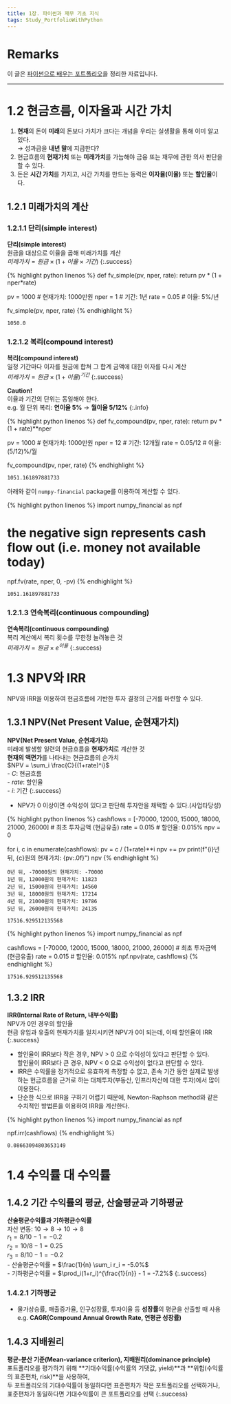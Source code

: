 ```yaml
---
title: 1장. 파이썬과 재무 기초 지식
tags: Study_PortfolioWithPython
---
```


# Remarks
이 글은 [파이썬으로 배우는 포트폴리오](https://github.com/gilbutITbook/080227)을 정리한 자료입니다.

<!--more-->
---

# 1.2 현금흐름, 이자율과 시간 가치
1. **현재**의 돈이 **미래**의 돈보다 가치가 크다는 개념을 우리는 실생활을 통해 이미 알고 있다. \
→ 성과급을 **내년 말**에 지급한다?
2. 현금흐름의 **현재가치** 또는 **미래가치**를 가늠해야 금융 또는 재무에 관한 의사 판단을 할 수 있다.
3. 돈은 **시간 가치**를 가지고, 시간 가치를 만드는 동력은 **이자율(이율)** 또는 **할인율**이다.


## 1.2.1 미래가치의 계산
### 1.2.1.1 **단리(simple interest)**
**단리(simple interest)** \
원금을 대상으로 이율을 곱해 미래가치를 계산 \
$미래가치 = 원금 \times (1 + 이율 \times 기간)$
{:.success}

{% highlight python linenos %}
def fv_simple(pv, nper, rate):
    return pv * (1 + nper*rate)

pv   = 1000  # 현재가치: 1000만원
nper = 1     # 기간: 1년
rate = 0.05  # 이율: 5%/년

fv_simple(pv, nper, rate)
{% endhighlight %}

```
1050.0
```


### 1.2.1.2 **복리(compound interest)**
**복리(compound interest)** \
일정 기간마다 이자를 원금에 합쳐 그 합계 금액에 대한 이자를 다시 계산 \
$미래가치 = 원금 \times (1 + 이율)^{기간}$
{:.success}

**Caution!** \
이율과 기간의 단위는 동일해야 한다. \
e.g. 월 단위 복리: **연이율 5%** → **월이율 5/12%**
{:.info}


{% highlight python linenos %}
def fv_compound(pv, nper, rate):
    return pv * (1 + rate)**nper

pv   = 1000     # 현재가치: 1000만원
nper = 12       # 기간: 12개월
rate = 0.05/12  # 이율: (5/12)%/월

fv_compound(pv, nper, rate)
{% endhighlight %}

```
1051.161897881733
```

아래와 같이 `numpy-financial` package를 이용하여 계산할 수 있다.

{% highlight python linenos %}
import numpy_financial as npf

# the negative sign represents cash flow out (i.e. money not available today)
npf.fv(rate, nper, 0, -pv)
{% endhighlight %}

```
1051.161897881733
```

### 1.2.1.3 **연속복리(continuous compounding)**
**연속복리(continuous compounding)** \
복리 계산에서 복리 횟수를 무한정 늘려놓은 것 \
$미래가치 = 원금 \times e^{이율}$
{:.success}


# 1.3 NPV와 IRR
NPV와 IRR을 이용하여 현금흐름에 기반한 투자 결정의 근거를 마련할 수 있다.

## 1.3.1 NPV(Net Present Value, 순현재가치)
**NPV(Net Present Value, 순현재가치)** \
미래에 발생할 일련의 현금흐름을 **현재가치**로 계산한 것 \
**현재의 액면가**를 나타내는 현금흐름의 순가치 \
$NPV = \sum_i \frac{C}{(1+rate)^i}$ \
\- $C$: 현금흐름 \
\- $rate$: 할인율 \
\- $i$: 기간
{:.success}

- NPV가 0 이상이면 수익성이 있다고 판단해 투자안을 채택할 수 있다.(사업타당성)

{% highlight python linenos %}
cashflows = [-70000, 12000, 15000, 18000, 21000, 26000]  # 최초 투자금액 (현금유출)
rate      = 0.015   # 할인율: 0.015%
npv       = 0

for i, c in enumerate(cashflows):
    pv = c / (1+rate)**i
    npv += pv
    print(f"{i}년 뒤, {c}원의 현재가치: {pv:.0f}")
npv
{% endhighlight %}

```
0년 뒤, -70000원의 현재가치: -70000
1년 뒤, 12000원의 현재가치: 11823
2년 뒤, 15000원의 현재가치: 14560
3년 뒤, 18000원의 현재가치: 17214
4년 뒤, 21000원의 현재가치: 19786
5년 뒤, 26000원의 현재가치: 24135

17516.929512135568
```

{% highlight python linenos %}
import numpy_financial as npf

cashflows = [-70000, 12000, 15000, 18000, 21000, 26000]  # 최초 투자금액 (현금유출)
rate      = 0.015   # 할인율: 0.015%
npf.npv(rate, cashflows)
{% endhighlight %}

```
17516.929512135568
```

## 1.3.2 IRR
**IRR(Internal Rate of Return, 내부수익률)** \
NPV가 0인 경우의 할인율 \
현금 유입과 유출의 현재가치를 일치시키면 NPV가 0이 되는데, 이때 할인율이 IRR
{:.success}

- 할인율이 IRR보다 작은 경우, NPV > 0 으로 수익성이 있다고 판단할 수 있다. \
할인율이 IRR보다 큰 경우, NPV < 0 으로 수익성이 없다고 판단할 수 있다.
- IRR은 수익률을 정기적으로 유효하게 측정할 수 없고, 존속 기간 동안 실제로 발생하는 현금흐름을 근거로 하는 대체투자(부동산, 인프라자산에 대한 투자)에서 많이 이용한다.
- 단순한 식으로 IRR을 구하기 어렵기 때문에, Newton-Raphson method와 같은 수치적인 방법론을 이용하여 IRR을 계산한다.

{% highlight python linenos %}
import numpy_financial as npf

npf.irr(cashflows)
{% endhighlight %}

```
0.08663094803653149
```

# 1.4 수익률 대 수익률
## 1.4.2 기간 수익률의 평균, 산술평균과 기하평균
**산술평균수익률과 기하평균수익률** \
자산 변동: $10 → 8 → 10 → 8$ \
$r_1 = 8/10 - 1 = -0.2$ \
$r_2 = 10/8 - 1 = 0.25$ \
$r_3 = 8/10 - 1 = -0.2$ \
\- 산술평균수익률 = $\frac{1}{n} \sum_i r_i = -5.0%$ \
\- 기하평균수익률 = $\prod_i(1+r_i)^{\frac{1}{n}} - 1 = -7.2%$
{:.success}

### 1.4.2.1 기하평균
- 물가상승률, 매출증가율, 인구성장률, 투자이율 등 **성장률**의 평균을 산출할 때 사용 \
e.g. **CAGR(Compound Annual Growth Rate, 연평균 성장률)**

## 1.4.3 지배원리
**평균-분산 기준(Mean-variance criterion), 지배원리(dominance principle)** \
포트폴리오를 평가하기 위해 **기대수익률(수익률의 기댓값, yield)**과 **위험(수익률의 표준편차, risk)**을 사용하여, \
두 포트폴리오의 기대수익률이 동일하다면 표준편차가 작은 포트폴리오를 선택하거나, 표준편차가 동일하다면 기대수익률이 큰 포트폴리오를 선택
{:.success}
